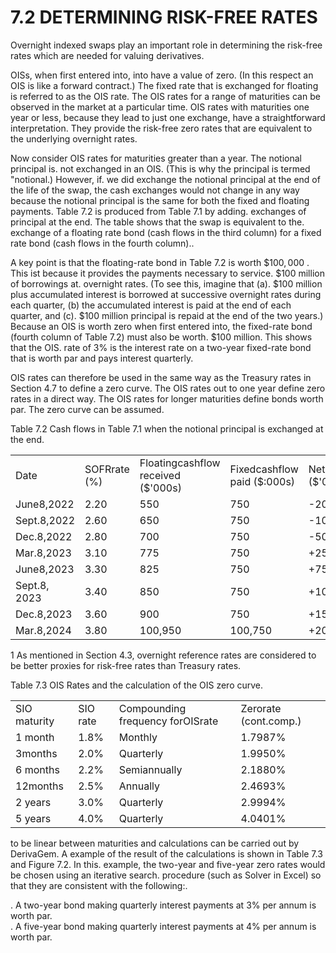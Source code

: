 # 7.2 DETERMINING RISK-FREE RATES  

Overnight indexed swaps play an important role in determining the risk-free rates which are needed for valuing derivatives.  

OISs, when first entered into, into have a value of zero. (In this respect an OIS is like a forward contract.) The fixed rate that is exchanged for floating is referred to as the OIS rate. The OIS rates for a range of maturities can be observed in the market at a particular time. OIS rates with maturities one year or less, because they lead to just one exchange, have a straightforward interpretation. They provide the risk-free zero rates that are equivalent to the underlying overnight rates.  

Now consider OIS rates for maturities greater than a year. The notional principal is. not exchanged in an OIS. (This is why the principal is termed "notional.) However, if. we did exchange the notional principal at the end of the life of the swap, the cash exchanges would not change in any way because the notional principal is the same for both the fixed and floating payments. Table 7.2 is produced from Table 7.1 by adding. exchanges of principal at the end. The table shows that the swap is equivalent to the. exchange of a floating rate bond (cash flows in the third column) for a fixed rate bond (cash flows in the fourth column)..  

A key point is that the floating-rate bond in Table 7.2 is worth $\$100,000$ . This ist because it provides the payments necessary to service. $\$100$ million of borrowings at. overnight rates. (To see this, imagine that (a). $\$100$ million plus accumulated interest is borrowed at successive overnight rates during each quarter, (b) the accumulated interest is paid at the end of each quarter, and (c). $\$100$ million principal is repaid at the end of the two years.) Because an OIS is worth zero when first entered into, the fixed-rate bond (fourth column of Table 7.2) must also be worth. $\$100$ million. This shows that the OIS. rate of $3\%$ is the interest rate on a two-year fixed-rate bond that is worth par and pays interest quarterly.  

OIS rates can therefore be used in the same way as the Treasury rates in Section 4.7 to define a zero curve. The OIS rates out to one year define zero rates in a direct way. The OIS rates for longer maturities define bonds worth par. The zero curve can be assumed.  

Table 7.2 Cash flows in Table 7.1 when the notional principal is exchanged at the end.   


<html><body><table><tr><td>Date</td><td>SOFRrate (%)</td><td>Floatingcashflow received ($'000s)</td><td>Fixedcashflow paid ($:000s)</td><td>Netcashflow ($'000s)</td></tr><tr><td>June8,2022</td><td>2.20</td><td>550</td><td>750</td><td>-200</td></tr><tr><td>Sept.8,2022</td><td>2.60</td><td>650</td><td>750</td><td>-100</td></tr><tr><td>Dec.8,2022</td><td>2.80</td><td>700</td><td>750</td><td>-50</td></tr><tr><td>Mar.8,2023</td><td>3.10</td><td>775</td><td>750</td><td>+25</td></tr><tr><td>June8,2023</td><td>3.30</td><td>825</td><td>750</td><td>+75</td></tr><tr><td>Sept.8, 2023</td><td>3.40</td><td>850</td><td>750</td><td>+100</td></tr><tr><td>Dec.8,2023</td><td>3.60</td><td>900</td><td>750</td><td>+150</td></tr><tr><td>Mar.8,2024</td><td>3.80</td><td>100,950</td><td>100,750</td><td>+200</td></tr></table></body></html>

1 As mentioned in Section 4.3, overnight reference rates are considered to be better proxies for risk-free rates than Treasury rates.  

Table 7.3 OIS Rates and the calculation of the OIS zero curve.   


<html><body><table><tr><td>SIO maturity</td><td>SIO rate</td><td>Compounding frequency forOISrate</td><td>Zerorate (cont.comp.)</td></tr><tr><td>1 month</td><td>1.8%</td><td>Monthly</td><td>1.7987%</td></tr><tr><td>3months</td><td>2.0%</td><td>Quarterly</td><td>1.9950%</td></tr><tr><td>6 months</td><td>2.2%</td><td>Semiannually</td><td>2.1880%</td></tr><tr><td>12months</td><td>2.5%</td><td>Annually</td><td>2.4693%</td></tr><tr><td>2 years</td><td>3.0%</td><td>Quarterly</td><td>2.9994%</td></tr><tr><td>5 years</td><td>4.0%</td><td>Quarterly</td><td>4.0401%</td></tr></table></body></html>  

to be linear between maturities and calculations can be carried out by DerivaGem. A example of the result of the calculations is shown in Table 7.3 and Figure 7.2. In this. example, the two-year and five-year zero rates would be chosen using an iterative search. procedure (such as Solver in Excel) so that they are consistent with the following:.  

. A two-year bond making quarterly interest payments at $3\%$ per annum is worth par.   
. A five-year bond making quarterly interest payments at $4\%$ per annum is worth par.  
